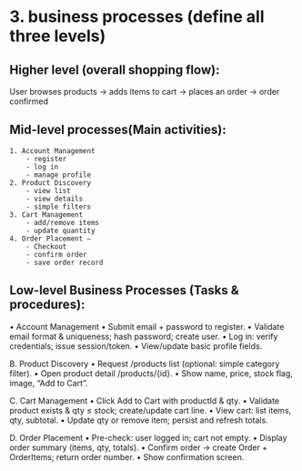 # 3. business processes (define all three levels)
## Higher level (overall shopping flow):
User browses products → adds items to cart → places an order → order confirmed

## Mid-level processes(Main activities):
	1. Account Management 
 		- register 
   		- log in 
	 	- manage profile
	2. Product Discovery
 		- view list
   		- view details 
	 	- simple filters
	3. Cart Management 
 		- add/remove items
   		- update quantity
	4. Order Placement – 
 		- Checkout 
   		- confirm order 
	 	- save order record

## Low-level Business Processes (Tasks & procedures):
   • Account Management
     • Submit email + password to register.
	 • Validate email format & uniqueness; hash password; create user.
	 • Log in: verify credentials; issue session/token.
	 • View/update basic profile fields.

  B. Product Discovery
	  •	Request /products list (optional: simple category filter).
	  •	Open product detail /products/{id}.
	  •	Show name, price, stock flag, image, “Add to Cart”.

  C. Cart Management
	  •	Click Add to Cart with productId & qty.
	  •	Validate product exists & qty ≤ stock; create/update cart line.
	  •	View cart: list items, qty, subtotal.
	  •	Update qty or remove item; persist and refresh totals.

  D. Order Placement
  • Pre-check: user logged in; cart not empty.
  • Display order summary (items, qty, totals).
  • Confirm order → create Order + OrderItems; return order number.
  • Show confirmation screen.

